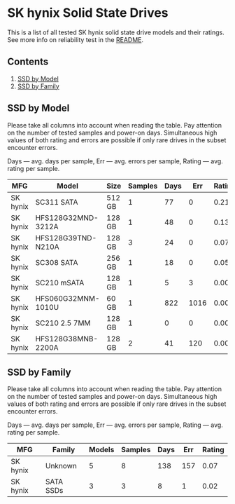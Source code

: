 SK hynix Solid State Drives
===========================

This is a list of all tested SK hynix solid state drive models and their ratings. See
more info on reliability test in the [README](https://github.com/linuxhw/SMART).

Contents
--------

1. [ SSD by Model  ](#ssd-by-model)
2. [ SSD by Family ](#ssd-by-family)

SSD by Model
------------

Please take all columns into account when reading the table. Pay attention on the
number of tested samples and power-on days. Simultaneous high values of both rating
and errors are possible if only rare drives in the subset encounter errors.

Days   — avg. days per sample,
Err    — avg. errors per sample,
Rating — avg. rating per sample.

| MFG       | Model              | Size   | Samples | Days  | Err   | Rating |
|-----------|--------------------|--------|---------|-------|-------|--------|
| SK hynix  | SC311 SATA         | 512 GB | 1       | 77    | 0     | 0.21   |
| SK hynix  | HFS128G32MND-3212A | 128 GB | 1       | 48    | 0     | 0.13   |
| SK hynix  | HFS128G39TND-N210A | 128 GB | 3       | 24    | 0     | 0.07   |
| SK hynix  | SC308 SATA         | 256 GB | 1       | 18    | 0     | 0.05   |
| SK hynix  | SC210 mSATA        | 128 GB | 1       | 5     | 3     | 0.00   |
| SK hynix  | HFS060G32MNM-1010U | 60 GB  | 1       | 822   | 1016  | 0.00   |
| SK hynix  | SC210 2.5 7MM      | 128 GB | 1       | 0     | 0     | 0.00   |
| SK hynix  | HFS128G38MNB-2200A | 128 GB | 2       | 41    | 120   | 0.00   |

SSD by Family
-------------

Please take all columns into account when reading the table. Pay attention on the
number of tested samples and power-on days. Simultaneous high values of both rating
and errors are possible if only rare drives in the subset encounter errors.

Days   — avg. days per sample,
Err    — avg. errors per sample,
Rating — avg. rating per sample.

| MFG       | Family                 | Models | Samples | Days  | Err   | Rating |
|-----------|------------------------|--------|---------|-------|-------|--------|
| SK hynix  | Unknown                | 5      | 8       | 138   | 157   | 0.07   |
| SK hynix  | SATA SSDs              | 3      | 3       | 8     | 1     | 0.02   |
